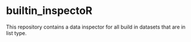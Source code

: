 # builtin_inspectoR
This repository contains a data inspector for all build in datasets that are in list type. 
